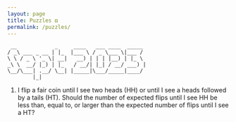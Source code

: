 ```yaml
---
layout: page
title: Puzzles ⚅
permalink: /puzzles/
---
```


```
 __            _     ____   ___ ____  _____ 
/ _\ ___ _ __ | |_  |___ \ / _ \___ \|___ / 
\ \ / _ \ '_ \| __|   __) | | | |__) | |_ \ 
_\ \  __/ |_) | |_   / __/| |_| / __/ ___) |
\__/\___| .__/ \__| |_____|\___/_____|____/ 
        |_|         
```

1. I flip a fair coin until I see two heads (HH) or until I see a heads followed by a tails (HT).
Should the number of expected flips until I see HH be less than, equal to, or larger than the expected 
number of flips until I see a HT?
